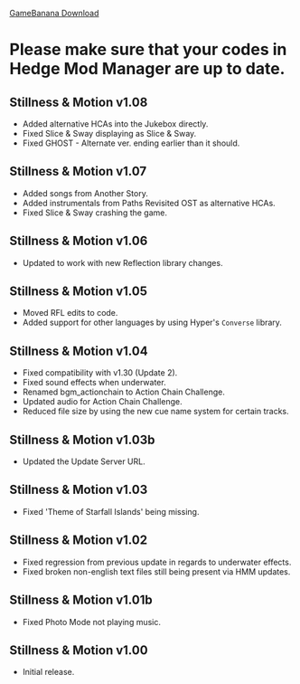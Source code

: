 [GameBanana Download](https://gamebanana.com/mods/download/434496)

# Please make sure that your codes in Hedge Mod Manager are up to date.

## Stillness & Motion v1.08
- Added alternative HCAs into the Jukebox directly.
- Fixed Slice & Sway displaying as Slice &amp; Sway.
- Fixed GHOST - Alternate ver. ending earlier than it should.

## Stillness & Motion v1.07
- Added songs from Another Story.
- Added instrumentals from Paths Revisited OST as alternative HCAs.
- Fixed Slice & Sway crashing the game.

## Stillness & Motion v1.06
- Updated to work with new Reflection library changes.

## Stillness & Motion v1.05
- Moved RFL edits to code.
- Added support for other languages by using Hyper's `Converse` library.

## Stillness & Motion v1.04
- Fixed compatibility with v1.30 (Update 2).
- Fixed sound effects when underwater.
- Renamed bgm_actionchain to Action Chain Challenge.
- Updated audio for Action Chain Challenge.
- Reduced file size by using the new cue name system for certain tracks.

## Stillness & Motion v1.03b
- Updated the Update Server URL.

## Stillness & Motion v1.03
- Fixed 'Theme of Starfall Islands' being missing.

## Stillness & Motion v1.02
- Fixed regression from previous update in regards to underwater effects.
- Fixed broken non-english text files still being present via HMM updates.

## Stillness & Motion v1.01b
- Fixed Photo Mode not playing music.

## Stillness & Motion v1.00
- Initial release.
